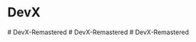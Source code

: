 # DevX
#   D e v X - R e m a s t e r e d  
 #   D e v X - R e m a s t e r e d  
 #   D e v X - R e m a s t e r e d  
 